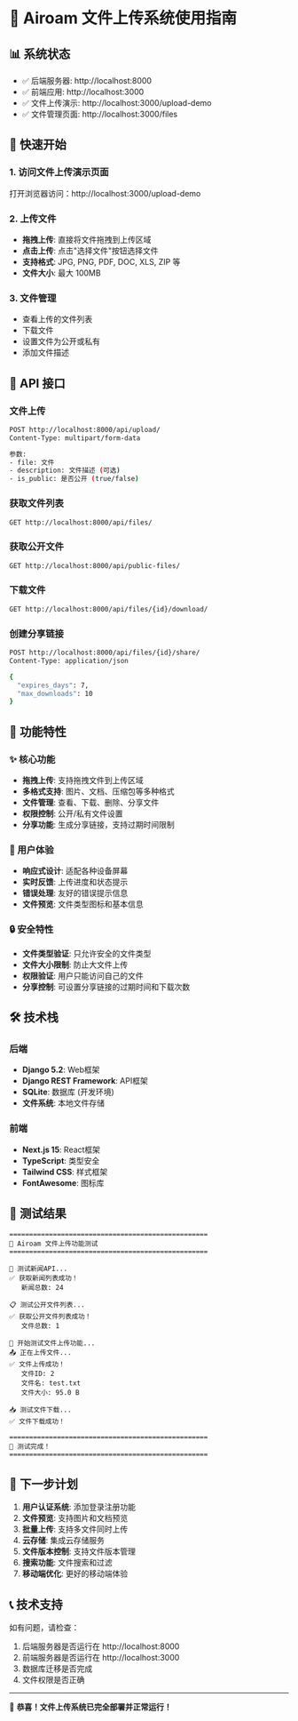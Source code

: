 # 🚀 Airoam 文件上传系统使用指南

## 📊 系统状态
- ✅ 后端服务器: http://localhost:8000
- ✅ 前端应用: http://localhost:3000
- ✅ 文件上传演示: http://localhost:3000/upload-demo
- ✅ 文件管理页面: http://localhost:3000/files

## 🎯 快速开始

### 1. 访问文件上传演示页面
打开浏览器访问：http://localhost:3000/upload-demo

### 2. 上传文件
- **拖拽上传**: 直接将文件拖拽到上传区域
- **点击上传**: 点击"选择文件"按钮选择文件
- **支持格式**: JPG, PNG, PDF, DOC, XLS, ZIP 等
- **文件大小**: 最大 100MB

### 3. 文件管理
- 查看上传的文件列表
- 下载文件
- 设置文件为公开或私有
- 添加文件描述

## 🔧 API 接口

### 文件上传
```bash
POST http://localhost:8000/api/upload/
Content-Type: multipart/form-data

参数:
- file: 文件
- description: 文件描述 (可选)
- is_public: 是否公开 (true/false)
```

### 获取文件列表
```bash
GET http://localhost:8000/api/files/
```

### 获取公开文件
```bash
GET http://localhost:8000/api/public-files/
```

### 下载文件
```bash
GET http://localhost:8000/api/files/{id}/download/
```

### 创建分享链接
```bash
POST http://localhost:8000/api/files/{id}/share/
Content-Type: application/json

{
  "expires_days": 7,
  "max_downloads": 10
}
```

## 🎨 功能特性

### ✨ 核心功能
- **拖拽上传**: 支持拖拽文件到上传区域
- **多格式支持**: 图片、文档、压缩包等多种格式
- **文件管理**: 查看、下载、删除、分享文件
- **权限控制**: 公开/私有文件设置
- **分享功能**: 生成分享链接，支持过期时间限制

### 🎯 用户体验
- **响应式设计**: 适配各种设备屏幕
- **实时反馈**: 上传进度和状态提示
- **错误处理**: 友好的错误提示信息
- **文件预览**: 文件类型图标和基本信息

### 🔒 安全特性
- **文件类型验证**: 只允许安全的文件类型
- **文件大小限制**: 防止大文件上传
- **权限验证**: 用户只能访问自己的文件
- **分享控制**: 可设置分享链接的过期时间和下载次数

## 🛠️ 技术栈

### 后端
- **Django 5.2**: Web框架
- **Django REST Framework**: API框架
- **SQLite**: 数据库 (开发环境)
- **文件系统**: 本地文件存储

### 前端
- **Next.js 15**: React框架
- **TypeScript**: 类型安全
- **Tailwind CSS**: 样式框架
- **FontAwesome**: 图标库

## 📝 测试结果

```
==================================================
🧪 Airoam 文件上传功能测试
==================================================

📰 测试新闻API...
✅ 获取新闻列表成功！
   新闻总数: 24

📋 测试公开文件列表...
✅ 获取公开文件列表成功！
   文件总数: 1

🚀 开始测试文件上传功能...
📤 正在上传文件...
✅ 文件上传成功！
   文件ID: 2
   文件名: test.txt
   文件大小: 95.0 B

📥 测试文件下载...
✅ 文件下载成功！

==================================================
🎉 测试完成！
==================================================
```

## 🚀 下一步计划

1. **用户认证系统**: 添加登录注册功能
2. **文件预览**: 支持图片和文档预览
3. **批量上传**: 支持多文件同时上传
4. **云存储**: 集成云存储服务
5. **文件版本控制**: 支持文件版本管理
6. **搜索功能**: 文件搜索和过滤
7. **移动端优化**: 更好的移动端体验

## 📞 技术支持

如有问题，请检查：
1. 后端服务器是否运行在 http://localhost:8000
2. 前端服务器是否运行在 http://localhost:3000
3. 数据库迁移是否完成
4. 文件权限是否正确

---

🎉 **恭喜！文件上传系统已完全部署并正常运行！** 